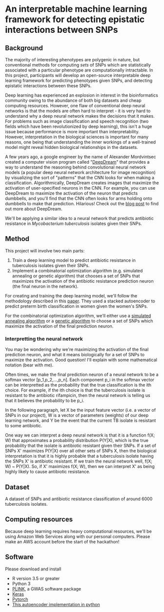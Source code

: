 # An interpretable machine learning framework for detecting epistatic interactions between SNPs

## Background
The majority of interesting phenotypes are polygenic in nature, but conventional methods for computing _sets_ of SNPs which are statistically associated with a particular phenotype are computationally intractable. In this project, participants will develop an open-source interpretable deep learning framework for predicting phenotypes given SNPs, and detecting epistatic interactions between these SNPs.

Deep learning has experienced an explosion in interest in the bioinformatics community owing to the abundance of both big datasets and cheap computing resources.
However, one flaw of conventional deep neural networks is that the models are often hard to interpret - it is very hard to understand why a deep neural network makes the decisions that it makes.
For problems such as image classification and speech recognition (two fields which have been revolutionized by deep learning), this isn't a huge issue because performance is more important than interpretability.
However, interpretation in the biological sciences is important for many reasons, one being that understanding the inner workings of a well-trained model might reveal hidden biological relationships in the datasets.

A few years ago, a google engineer by the name of Alexander Mordvintsec created a computer vision program called "[DeepDream](https://ai.googleblog.com/2015/06/inceptionism-going-deeper-into-neural.html)" that provides a way to understand the reasoning behind convolutional neural network models (a popular deep neural network architecture for image recognition) by visualizing the sort of "patterns" that the CNN looks for when making a classification.
Algorithmically, DeepDream creates images that maximize the activation of user-specified neurons in the CNN.
For example, you can use DeepDream to maximize the activation of the neuron that predicts dumbbells, and you'll find that the CNN often looks for arms holding onto dumbbells to make that prediction.
Hilarious!
Check out the [blog post](https://ai.googleblog.com/2015/06/inceptionism-going-deeper-into-neural.html) to find out more about DeepDream.

We'll be applying a similar idea to a neural network that predicts antibiotic resistance in _Mycobacterium tuberculosis_ isolates given their SNPs.

## Method
This project will involve two main parts:
1. Train a deep learning model to predict antibiotic resistance in tuberculosis isolates given their SNPs.
2. Implement a combinatorial optimization algorithm (e.g. simulated annealing or genetic algorithm) that chooses a set of SNPs that maximizes the activation of the antibiotic resistance prediction neuron (the final neuron in the network).

For creating and training the deep learning model, we'll follow the methodology described in this [paper](https://arxiv.org/pdf/1801.02977.pdf).
They used a stacked autoencoder to predict preterm birth classification in women given the women's SNPs.

For the combinatorial optimization algorithm, we'll either use a [simulated annealing algorithm](https://en.wikipedia.org/wiki/Simulated_annealing) or a [genetic algorithm](https://en.wikipedia.org/wiki/genetic_algorithm) to choose a set of SNPs which maximize the activation of the final prediction neuron.

### Interpretting the neural network
You may be wondering why we're maximizing the activation of the final prediction neuron, and what it means biologically for a set of SNPs to maximize the activation.
Good question!
I'll explain with some mathematical notation (bear with me).

Often times, we make the final prediction neuron of a neural network to be a softmax vector [p_1,p_2,...,p_n].
Each component p_i in the softmax vector can be interpretted as the probability that the true classification is the ith choice. For example, if the ith choice is that the tuberculosis isolate is resistant to the antibiotic rifampicin, then the neural network is telling us that it believes the probability to be p_i.

In the following paragraph, let X be the input feature vector (i.e. a vector of SNPs in our project), W is a vector of parameters (weights) of our deep learning network, and Y be the event that the current TB isolate is resistant to some antibiotic.

One way we can interpret a deep neural network is that it is a function f(X; W) that approximates a probability distribution P(Y|X), which is the true probability that the isolate is antibiotic resistant given their SNPs.
If a set of SNPs X' maximizes P(Y|X) over all other sets of SNPs X, then the biological interpretation is that it is highly probable that a tuberculosis isolate having the SNPs X' is antibiotic resistant.
If we train the neural network well, f(X; W) ~ P(Y|X).
So, if X' maximizes f(X; W), then we can interpret X' as being highly likely to cause antibiotic resistance.

## Dataset
A dataset of SNPs and antibiotic resistance classification of around 6000 tuberculosis isolates.

## Computing resources
Because deep learning requires heavy computational resources, we'll be using Amazon Web Services along with our personal computers.
Please make an AWS account before the start of the hackathon!

## Software
Please download and install
* R version 3.5 or greater
* Python 3
* [PLINK](http://zzz.bwh.harvard.edu/plink/), a GWAS software package
* [Keras](https://keras.io)
* [Pytorch](https://pytorch.org)
* [This autoencoder implementation in python](https://github.com/jatinshah/ufldl_tutorial/blob/master/stacked_autoencoder.py)
